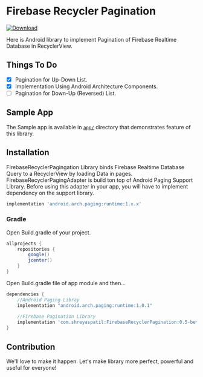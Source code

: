 # Firebase Recycler Pagination

[ ![Download](https://api.bintray.com/packages/patilshreyas/maven/FirebaseRecyclerPagination/images/download.svg?version=0.5-beta) ](https://bintray.com/patilshreyas/maven/FirebaseRecyclerPagination/0.5-beta/link)

Here is Android library to implement Pagination of Firebase Realtime Database in RecyclerView.

## Things To Do
- [X] Pagination for Up-Down List.
- [X] Implementation Using Android Architecture Components.
- [ ] Pagination for Down-Up (Reversed) List.

## Sample App
The Sample app is available in [`app/`](app) directory that demonstrates feature of this library.

## Installation
FirebaseRecyclerPagingation Library binds Firebase Realtime Database Query to a RecyclerView by loading Data in pages. FirebaseRecyclerPagingAdapter is build ton top of Android Paging Support Library. Before using this adapter in your app, you will have to implement dependency on the support library.
```groovy
implementation 'android.arch.paging:runtime:1.x.x'
```

### Gradle
Open Build.gradle of your project.
```groovy
allprojects {
    repositories {
        google()
        jcenter()
    }
}
```
Open Build.gradle file of app module and then...
```groovy
dependencies {
    //Android Paging Libray
    implementation "android.arch.paging:runtime:1.0.1"
    
    //Firebase Pagination Library
    implementation 'com.shreyaspatil:FirebaseRecyclerPagination:0.5-beta'
}
```

## Contribution
We'll love to make it happen. Let's make library more perfect, powerful and useful for everyone!